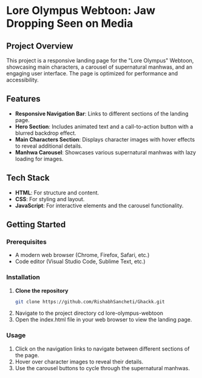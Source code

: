 # Lore Olympus Webtoon: Jaw Dropping Seen on Media

## Project Overview
This project is a responsive landing page for the "Lore Olympus" Webtoon, showcasing main characters, a carousel of supernatural manhwas, and an engaging user interface. The page is optimized for performance and accessibility.

## Features
- **Responsive Navigation Bar**: Links to different sections of the landing page.
- **Hero Section**: Includes animated text and a call-to-action button with a blurred backdrop effect.
- **Main Characters Section**: Displays character images with hover effects to reveal additional details.
- **Manhwa Carousel**: Showcases various supernatural manhwas with lazy loading for images.

## Tech Stack
- **HTML**: For structure and content.
- **CSS**: For styling and layout.
- **JavaScript**: For interactive elements and the carousel functionality.

## Getting Started

### Prerequisites
- A modern web browser (Chrome, Firefox, Safari, etc.)
- Code editor (Visual Studio Code, Sublime Text, etc.)

### Installation
1. **Clone the repository**
   ```bash
   git clone https://github.com/RishabhSancheti/Ghackk.git
2.	Navigate to the project directory
   cd lore-olympus-webtoon
3.	Open the index.html file in your web browser to view the landing page.

### Usage
1.	Click on the navigation links to navigate between different sections of the page.
2.	Hover over character images to reveal their details.
3.	Use the carousel buttons to cycle through the supernatural manhwas.
